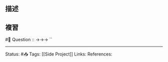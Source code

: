 
## 描述

## 複習
#🧠 Question :: ->->-> ``
<!--SR:!2022-06-14,3,250-->

---
Status: #📥 
Tags:
[[Side Project]]
Links:
References: